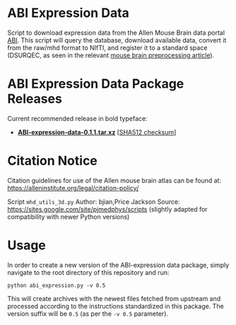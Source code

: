 # ABI Expression Data

Script to download expression data from the Allen Mouse Brain data portal [ABI](http://mouse.brain-map.org/).
This script will query the database, download available data, convert it from the raw/mhd format to NIfTI, and register it to a standard space (DSURQEC, as seen in the relevant [mouse brain preprocessing article](https://www.sciencedirect.com/science/article/pii/S1053811921006625)).


# ABI Expression Data Package Releases

Current recommended release in bold typeface:

* **[ABI-expression-data-0.1.1.tar.xz](http://resources.chymera.eu/distfiles/ABI-expression-data-0.1.1.tar.xz)** \[[SHA512 checksum](http://resources.chymera.eu/distfiles/ABI-expression-data-0.1.1.sha512)\]

# Citation Notice

Citation guidelines for use of the Allen mouse brain atlas can be found at: https://alleninstitute.org/legal/citation-policy/

Script `mhd_utils_3d.py`
Author: bjian,Price Jackson
Source: https://sites.google.com/site/pjmedphys/scripts
(slightly adapted for compatibility with newer Python versions)


# Usage

In order to create a new version of the ABI-expression data package, simply navigate to the root directory of this repository and run:

```
python abi_expression.py -v 0.5
```

This will create archives with the newest files fetched from upstream and processed according to the instructions standardized in this package.
The version suffix will be `0.5` (as per the `-v 0.5` parameter).
